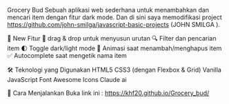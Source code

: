 Grocery Bud
Sebuah aplikasi web sederhana untuk menambahkan dan mencari item  dengan fitur dark mode.
Dan di sini saya memodifikasi project https://github.com/john-smilga/javascript-basic-projects (JOHN SMILGA ). 

🌟 New Fitur
📱 drag & drop untuk menyusun urutan
🔍 Filter dan pencarian item
🌓 Toggle dark/light mode
📱 Animasi saat menambah/menghapus item
✅ Autocomplete saat mengetik nama item

🛠️ Teknologi yang Digunakan
HTML5
CSS3 (dengan Flexbox & Grid)
Vanilla JavaScript
Font Awesome Icons
Claude ai

🚀 Cara Menjalankan
Buka link ini : https://khf20.github.io/Grocery_bud/
